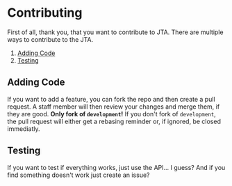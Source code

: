 # Contributing
First of all, thank you, that you want to contribute to JTA. There are multiple ways to contribute to the JTA.

1. [Adding Code](#adding-code)
2. [Testing](#testing)

## Adding Code
If you want to add a feature, you can fork the repo and then create a pull request. A staff member will then review your changes and merge them, if they are good. **Only fork of `development`!** If you don't fork of `development`, the pull request will either get a rebasing reminder or, if ignored, be closed immediatly.

## Testing
If you want to test if everything works, just use the API... I guess? And if you find something doesn't work just create an issue?
